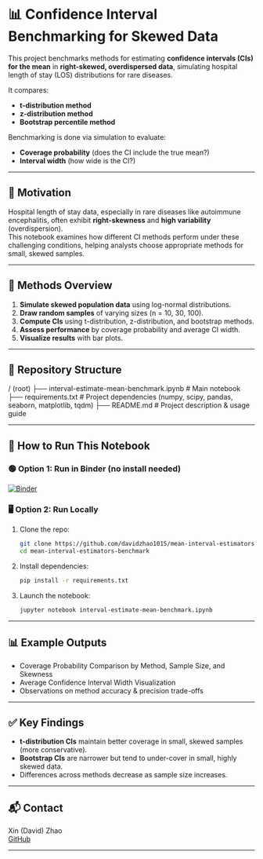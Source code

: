 # 📊 Confidence Interval Benchmarking for Skewed Data

This project benchmarks methods for estimating **confidence intervals (CIs) for the mean** in **right-skewed, overdispersed data**, simulating hospital length of stay (LOS) distributions for rare diseases.

It compares:
- **t-distribution method**
- **z-distribution method**
- **Bootstrap percentile method**

Benchmarking is done via simulation to evaluate:
- **Coverage probability** (does the CI include the true mean?)
- **Interval width** (how wide is the CI?)

---

## 📝 Motivation

Hospital length of stay data, especially in rare diseases like autoimmune encephalitis, often exhibit **right-skewness** and **high variability** (overdispersion).  
This notebook examines how different CI methods perform under these challenging conditions, helping analysts choose appropriate methods for small, skewed samples.

---

## 🧪 Methods Overview
1. **Simulate skewed population data** using log-normal distributions.
2. **Draw random samples** of varying sizes (n = 10, 30, 100).
3. **Compute CIs** using t-distribution, z-distribution, and bootstrap methods.
4. **Assess performance** by coverage probability and average CI width.
5. **Visualize results** with bar plots.

---

## 📂 Repository Structure
/ (root)
├── interval-estimate-mean-benchmark.ipynb   # Main notebook
├── requirements.txt                         # Project dependencies (numpy, scipy, pandas, seaborn, matplotlib, tqdm)
├── README.md                                # Project description & usage guide

---

## 🚀 How to Run This Notebook

### 🟢 Option 1: Run in Binder (no install needed)
[![Binder](https://mybinder.org/badge_logo.svg)](https://mybinder.org/v2/gh/davidzhao1015/mean-interval-estimators-benchmark/HEAD?urlpath=%2Fdoc%2Ftree%2Finterval-estimate-mean-benchmark_20250509_DZ.ipynb)

### 🖥️ Option 2: Run Locally
1. Clone the repo:
    ```bash
    git clone https://github.com/davidzhao1015/mean-interval-estimators-benchmark
    cd mean-interval-estimators-benchmark
    ```
2. Install dependencies:
    ```bash
    pip install -r requirements.txt
    ```
3. Launch the notebook:
    ```bash
    jupyter notebook interval-estimate-mean-benchmark.ipynb
    ```

---

## 📊 Example Outputs
- Coverage Probability Comparison by Method, Sample Size, and Skewness
- Average Confidence Interval Width Visualization
- Observations on method accuracy & precision trade-offs

---

## ✅ Key Findings
- **t-distribution CIs** maintain better coverage in small, skewed samples (more conservative).
- **Bootstrap CIs** are narrower but tend to under-cover in small, highly skewed data.
- Differences across methods decrease as sample size increases.

---

## 📬 Contact
Xin (David) Zhao  
[GitHub](https://github.com/davidzhao1015)

---